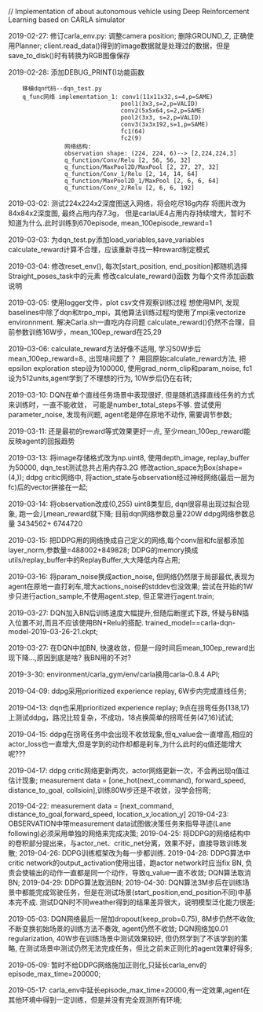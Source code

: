// Implementation of about autonomous vehicle using Deep Reinforcement Learning based on CARLA simulator

2019-02-27: 修订carla_env.py: 调整camera position; 删除GROUND_Z, 正确使用Planner; client.read_data()得到的image数据就是处理过的数据，但是save_to_disk()时有转换为RGB图像保存

2019-02-28: 添加DEBUG_PRINT()功能函数

        移植dqn代码--dqn_test.py
        q_func网络 implementation_1: conv1(11x11x32,s=4,p=SAME)
                                    pool1(3x3,s=2,p=VALID)
                                    conv2(5x5x64,s=2,p=SAME)
                                    pool2(3x3, s=2,p=VALID)
                                    conv3(3x3x192,s=1,p=SAME)
                                    fc1(64)
                                    fc2(9)
                    网络结构:
                    observation shape: (224, 224, 6)--> [2,224,224,3]
                    q_function/Conv/Relu [2, 56, 56, 32]
                    q_function/MaxPool2D/MaxPool [2, 27, 27, 32]
                    q_function/Conv_1/Relu [2, 14, 14, 64]
                    q_function/MaxPool2D_1/MaxPool [2, 6, 6, 64]
                    q_function/Conv_2/Relu [2, 6, 6, 192]

2019-03-02: 测试224x224x2深度图送入网络，将会吃尽16g内存 将图片改为84x84x2深度图, 最终占用内存7.3g， 但是carlaUE4占用内存持续增大，暂时不知道为什么.此时训练到670episode, mean_100episode_reward=1

2019-03-03: 为dqn_test.py添加load_variables,save_variables calculate_reward计算不合理，应该重新寻找一种reward制定模式

2019-03-04: 修改reset_env(), 每次[start_position, end_position]都随机选择Straight_poses_task中的元素 修改calculate_reward()函数 为每个文件添加函数说明

2019-03-05: 使用logger文件，plot csv文件观察训练过程 想使用MPI, 发现baselines中除了dqn和trpo_mpi，其他算法训练过程均使用了mpi来vectorize environnment. 解决Carla.sh一直吃内存问题 calculate_reward()仍然不合理，目前参数训练16W步，mean_100ep_reward在25,29

2019-03-06: calculate_reward方法好像不适用, 学习50W步后mean_100ep_reward=8., 出现啥问题了？ 用回原始calculate_reward方法, 把epsilon exploration step设为100000, 使用grad_norm_clip和param_noise, fc1设为512units,agent学到了不理想的行为, 10W步后仍在右转;

2019-03-10: DQN在单个直线任务场景中表现很好, 但是随机选择直线任务的方式来训练时，一直不能收敛， 可能是number_total_steps不够. 尝试使用parameter_noise, 发现有问题, agent老是停在原地不动作, 需要调节参数;

2019-03-11: 还是最初的reward等式效果更好一点, 至少mean_100ep_reward能反映agent的回报趋势

2019-03-13: 将image存储格式改为np.uint8, 使用depth_image, replay_buffer为50000, dqn_test测试总共占用内存3.2G 修改action_space为Box(shape=(4,)); ddpg critic网络中, 将action_state与observation经过神经网络(最后一层为fc)后的vector拼接在一起;

2019-03-14: 将observation改成(0,255) uint8类型后, dqn很容易出现过拟合现象, 跑一会儿mean_reward就下降; 目前dqn网络参数总量220W ddpg网络参数总量 3434562+ 6744720

2019-03-15: 把DDPG用的网络换成自己定义的网络,每个conv层和fc层都添加layer_norm,参数量=488002+849828; DDPG的memory换成utils/replay_buffer中的ReplayBuffer,大大降低内存占用;

2019-03-16: 将param_noise换成action_noise, 但网络仍然限于局部最优,表现为agent在原地一直打刹车,增大actions_noise的stddev也没效果; 尝试在开始的1W步只进行action_sample,不使用agent.step, 但正常进行agent.train;

2019-03-27: DQN加入BN后训练速度大幅提升,但随后断崖式下跌, 怀疑与BN插入位置不对,而且不应该使用BN+Relu的搭配. trained_model==carla-dqn-model-2019-03-26-21.ckpt;
 

2019-03-27: 在DQN中加BN, 快速收敛，但是一段时间后mean_100ep_reward出现下降...,原因到底是啥? 我BN用的不对?

2019-3-30:  environment/carla_gym/env/carla换用carla-0.8.4 API;

2019-04-09: ddpg采用prioritized experience replay, 6W步内完成直线任务;

2019-04-13: dqn也采用prioritized experience replay;
            9点在拐弯任务(138,17) 上测试ddpg，路况比较复杂，不成功，18点换简单的拐弯任务(47,16)试试;

2019-04-15: ddpg在拐弯任务中会出现不收敛现象,但q_value会一直增高,相应的actor_loss也一直增大,但是学到的动作却都是刹车,为什么此时的q值还能增大呢???

2019-04-17: ddpg critic网络更新两次，actor网络更新一次，不会再出现q值过估计现象;
            measurement data = [one_hot(next_command), forward_speed, distance_to_goal, collsioin],训练80W步还是不收敛，没学会拐弯;

2019-04-22:  measurement data = [next_command, distance_to_goal,forward_speed, location_x,location_y]
2019-04-23:  OBSERVATION中带measurement data试图做决策任务来指导寻迹(Lane following)必须采用单独的网络来完成决策;
2019-04-25:  将DDPG的网络结构中的卷积部分提出来，与actor_net、critic_net分离，效果不好，直接导致训练发散;
2019-04-26:  DDPG训练框架改为每一步都训练.
2019-04-28:  DDPG算法中critic network的output_activation使用出错，跑actor network时应当fix BN, 负责会使输出的动作一直都是同一个动作，导致q_value一直不收敛;
             DQN算法取消BN;
2019-04-29:  DDPG算法取消BN;
2019-04-30:  DQN算法3M步后在训练场景中都能完成驾驶任务，但是在测试场景(start_position,end_position不同)中基本完不成.
             测试DQN时不同weather得到的结果差异很大，说明模型泛化能力很差;

2019-05-03:  DQN网络最后一层加dropout(keep_prob=0.75), 8M步仍然不收敛;
             不断变换初始场景的训练方法不奏效, agent仍然不收敛;
             DQN网络加0.01 regularization, 40W步在训练场景中测试效果较好, 但仍然学到了不该学到的策略, 在测试场景中测试仍然无法完成任务，但比之前未正则化的agent效果好得多;

2019-05-09:  暂时不给DDPG网络施加正则化,只延长carla_env的episode_max_time=200000;

2019-05-17:  carla_env中延长episode_max_time=20000,有一定效果,agent在其他环境中得到一定训练，但是并没有完全观测所有环境;
